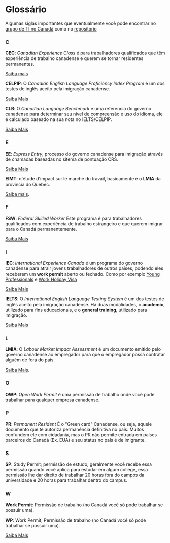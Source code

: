 # Glossário

Algumas siglas importantes que eventualmente você pode encontrar no [grupo de TI no Canadá](https://t.me/tinocanada) como no [repositório](https://github.com/ti-no-canada)

### C

**CEC**: *Canadian Experience Class* é para trabalhadores qualificados que têm experiência de trabalho canadense e querem se tornar residentes permanentes.

[Saiba mais](https://www.canada.ca/en/immigration-refugees-citizenship/services/immigrate-canada/express-entry/eligibility/canadian-experience-class.html)

**CELPIP**: O *Canadian English Language Proficiency Index Program* é um dos testes de inglês aceito pela imigração canadense.

[Saiba Mais](https://www.celpip.ca)

**CLB**: O *Canadian Language Benchmark* é uma referencia do governo canadense para determinar seu nivel de compreensão e uso do idioma, ele é calculado baseado na sua nota no IELTS/CELPIP.

[Saiba Mais](https://www.canada.ca/en/immigration-refugees-citizenship/corporate/publications-manuals/operational-bulletins-manuals/standard-requirements/language-requirements/test-equivalency-charts.html)

### E

**EE**: *Express Entry*, processo do governo canadense para imigração através de chamadas baseadas no sitema de pontuação CRS.

[Saiba Mais](https://www.canada.ca/en/immigration-refugees-citizenship/services/immigrate-canada/express-entry/works.html)

**EIMT**: d'étude d'impact sur le marché du travail, basicamente é o **LMIA** da provincia do Quebec. 

[Saiba mais](./informacoes-gerais-sobre-visto.md#o-que-é-express-entry).

### F

**FSW**: *Federal Skilled Worker* Este programa é para trabalhadores qualificados com experiência de trabalho estrangeiro e que querem imigrar para o Canadá permanentemente.

[Saiba Mais](https://www.canada.ca/en/immigration-refugees-citizenship/services/immigrate-canada/express-entry/eligibility/federal-skilled-workers.html)

### I 

**IEC**: *International Experience Canada* é um programa do governo canadense para atrair jovens trabalhadores de outros países, podendo eles receberem um **work permit** aberto ou fechado. Como por exemplo [Young Professionals](https://github.com/ti-no-canada/imigracao-para-o-canada/blob/master/como-conseguir-um-work-permit-no-canada.md#international-experience-canada-iec-young-professionals) e [Work Holiday Visa](https://github.com/ti-no-canada/imigracao-para-o-canada/blob/master/como-conseguir-um-work-permit-no-canada.md#international-experience-canada-iec-work-holiday-visa)

[Saiba Mais](https://www.cic.gc.ca/english/work/iec/eligibility.asp)

**IELTS**: O *International English Language Testing System* é um dos testes de inglês aceito pela imigração canadense. Há duas modalidades, o **academic**, utilizado para fins educacionais, e o **general training**, utilizado para imigração.

[Saiba Mais](https://www.ielts.org)

### L

**LMIA**: O *Labour Market Impact Assessment* é um documento emitido pelo governo canadense ao empregador para que o empregador possa contratar alguém de fora do país. 

[Saiba Mais](./como-conseguir-um-work-permit-no-canada.md#lmia-labour-market-impact-assessment).

### O

**OWP**: *Open Work Permit* é uma permissão de trabalho onde você pode trabalhar para qualquer empresa canadense.

### P

**PR**: *Permanent Resident* É o "Green card" Canadense, ou seja, aquele documento que te autoriza permanência definitiva no país. Muitos confundem ele com cidadania, mas o PR não permite entrada em países parceiros do Canadá (Ex. EUA) e seu status no país é de imigrante.

### S

**SP**: Study Permit; permissão de estudo, geralmente você recebe essa permissão quando você aplica para estudar em algum college, essa permissão lhe dar direito de trabalhar 20 horas fora do campos da universidade e 20 horas para trabalhar dentro do campus.

### W

**Work Permit**: Permissão de trabalho (no Canadá você só pode trabalhar se possuir uma).

**WP**: Work Permit; Permissão de trabalho (no Canadá você só pode trabalhar se possuir uma).


[Saiba Mais](https://github.com/ti-no-canada/imigracao-para-o-canada)

